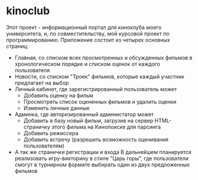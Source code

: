 # kinoclub
Этот проект - информационный портал для киноклуба моего университета, и, по совместительству, мой курсовой проект по программированию. 
Приложение состоит из четырех основных страниц: 
* Главная, со списком всех просмотренных и обсужденных фильмов в хронологическом порядке и списком оценок от каждого пользователя
* Новости, со списком "Троек" фильмов, которые каждый участник предлагает на выбор
* Личный кабинет, где зарегистрированный пользователь может
    * Добавить оценку на фильм
    * Просмотреть список оцененных фильмов и удалить оценки
    * Изменить личные данные
* Админка, где авторизированный администатор может
    * Добавить в базу новый фильм, загрузив на сервер HTML-страничку этого фильма на Кинопоиске для парсинга
    * Добавить режиссера
    * Добавить встречу (разрешить возможность оценивания пользователям)
* А так же странички регистрации и входа
В дальнейшем планируется реализовать игру-викторину в стиле "Царь горы", где пользователи смогут в турнирном формате выбирать один из двух предложенных фильмов
